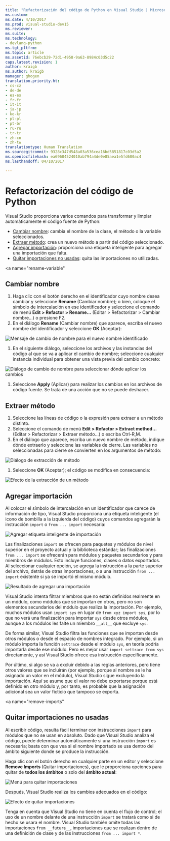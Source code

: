 ```yaml
---
title: "Refactorización del código de Python en Visual Studio | Microsoft Docs"
ms.custom: 
ms.date: 4/10/2017
ms.prod: visual-studio-dev15
ms.reviewer: 
ms.suite: 
ms.technology:
- devlang-python
ms.tgt_pltfrm: 
ms.topic: article
ms.assetid: 76ebcb29-72d1-4958-9a63-8984c03d5c22
caps.latest.revision: 1
author: kraigb
ms.author: kraigb
manager: ghogen
translation.priority.ht:
- cs-cz
- de-de
- es-es
- fr-fr
- it-it
- ja-jp
- ko-kr
- pl-pl
- pt-br
- ru-ru
- tr-tr
- zh-cn
- zh-tw
translationtype: Human Translation
ms.sourcegitcommit: 9328c347d548a03a536cea16bd5851817c03d5a2
ms.openlocfilehash: ea69604524010ab794a4de0e85aea1e5fd680ac4
ms.lasthandoff: 04/10/2017

---
```


# <a name="refactoring-python-code"></a>Refactorización del código de Python

Visual Studio proporciona varios comandos para transformar y limpiar automáticamente el código fuente de Python:

- [Cambiar nombre](#rename): cambia el nombre de la clase, el método o la variable seleccionados.
- [Extraer método](#extract-method): crea un nuevo método a partir del código seleccionado.
- [Agregar importación](#add-import): proporciona una etiqueta inteligente para agregar una importación que falta.
- [Quitar importaciones no usadas](#remove-imports): quita las importaciones no utilizadas.

<a name="rename-variable"</a>
## <a name="rename"></a>Cambiar nombre

1. Haga clic con el botón derecho en el identificador cuyo nombre desea cambiar y seleccione **Rename** (Cambiar nombre); o bien, coloque el símbolo de intercalación en ese identificador y seleccione el comando de menú **Edit > Refactor > Rename...** (Editar > Refactorizar > Cambiar nombre...) o presione F2.
1. En el diálogo **Rename** (Cambiar nombre) que aparece, escriba el nuevo nombre del identificador y seleccione **OK** (Aceptar):

  ![Mensaje de cambio de nombre para el nuevo nombre identificado](media/code-refactor-rename-1.png)

1. En el siguiente diálogo, seleccione los archivos y las instancias del código al que se va a aplicar el cambio de nombre; seleccione cualquier instancia individual para obtener una vista previa del cambio concreto:

  ![Diálogo de cambio de nombre para seleccionar dónde aplicar los cambios](media/code-refactor-rename-2.png)

1. Seleccione **Apply** (Aplicar) para realizar los cambios en los archivos de código fuente. Se trata de una acción que no se puede deshacer.

## <a name="extract-method"></a>Extraer método

1. Seleccione las líneas de código o la expresión para extraer a un método distinto.
1. Seleccione el comando de menú **Edit > Refactor > Extract method...** (Editar > Refactorizar > Extraer método...) o escriba Ctrl-R,M.
1. En el diálogo que aparece, escriba un nuevo nombre de método, indique dónde extraerlo y seleccione las variables de cierre. Las variables no seleccionadas para cierre se convierten en los argumentos de método:

  ![Diálogo de extracción de método](media/code-refactor-extract-method-1.png)

1. Seleccione **OK** (Aceptar); el código se modifica en consecuencia:

  ![Efecto de la extracción de un método](media/code-refactor-extract-method-2.png)

## <a name="add-import"></a>Agregar importación

Al colocar el símbolo de intercalación en un identificador que carece de información de tipo, Visual Studio proporciona una etiqueta inteligente (el icono de bombilla a la izquierda del código) cuyos comandos agregarán la instrucción `import` o `from ... import` necesaria:

![Agregar etiqueta inteligente de importación](media/code-refactor-add-import-1.png)

Las finalizaciones `import` se ofrecen para paquetes y módulos de nivel superior en el proyecto actual y la biblioteca estándar; las finalizaciones `from ... import` se ofrecerán para módulos y paquetes secundarios y para miembros de módulos. Esto incluye funciones, clases o datos exportados. Al seleccionar cualquier opción, se agrega la instrucción a la parte superior del archivo, detrás de otras importaciones, o a una instrucción `from ... import` existente si ya se importó el mismo módulo.

![Resultado de agregar una importación](media/code-refactor-add-import-2.png)

Visual Studio intenta filtrar miembros que no están definidos realmente en un módulo, como módulos que se importan en otros, pero no son elementos secundarios del módulo que realiza la importación. Por ejemplo, muchos módulos usan `import sys` en lugar de `from xyz import sys`, por lo que no verá una finalización para importar `sys` desde otros módulos, aunque a los módulos les falte un miembro `__all__` que excluye `sys`.

De forma similar, Visual Studio filtra las funciones que se importan desde otros módulos o desde el espacio de nombres integrado. Por ejemplo, si un módulo importa la función `settrace` desde el módulo `sys`, en teoría podría importarla desde ese módulo. Pero es mejor usar `import settrace from sys` directamente, y así Visual Studio ofrece esa instrucción específicamente.

Por último, si algo se va a excluir debido a las reglas anteriores, pero tiene otros valores que se incluirán (por ejemplo, porque al nombre se le ha asignado un valor en el módulo), Visual Studio sigue excluyendo la importación. Aquí se asume que el valor no debe exportarse porque está definido en otro módulo y, por tanto, es probable que la asignación adicional sea un valor ficticio que tampoco se exporta.

<a name="remove-imports"</a>
## <a name="remove-unused-imports"></a>Quitar importaciones no usadas

Al escribir código, resulta fácil terminar con instrucciones `import` para módulos que no se usan en absoluto. Dado que Visual Studio analiza el código, puede determinar automáticamente si una instrucción `import` es necesaria; basta con que vea si el nombre importado se usa dentro del ámbito siguiente donde se produce la instrucción.

Haga clic con el botón derecho en cualquier parte en un editor y seleccione **Remove Imports** (Quitar importaciones), que le proporciona opciones para quitar de **todos los ámbitos** o solo del **ámbito actual**:

![Menú para quitar importaciones](media/code-refactor-remove-imports-1.png)

Después, Visual Studio realiza los cambios adecuados en el código:

![Efecto de quitar importaciones](media/code-refactor-remove-imports-2.png)

Tenga en cuenta que Visual Studio no tiene en cuenta el flujo de control; el uso de un nombre delante de una instrucción `import` se tratará como si de hecho se usara el nombre. Visual Studio también omite todas las importaciones `from __future__`, importaciones que se realizan dentro de una definición de clase y de las instrucciones `from ... import *`.
